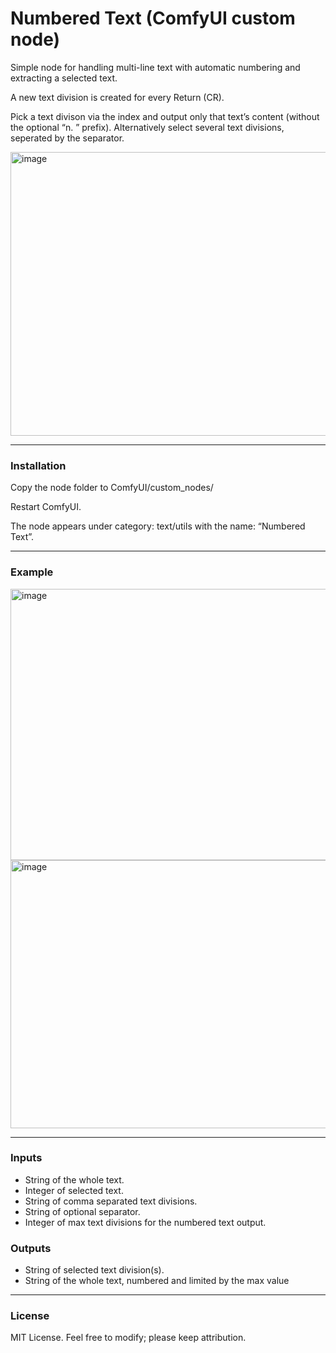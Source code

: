 # Numbered Text (ComfyUI custom node)
Simple node for handling multi-line text with automatic numbering and extracting a selected text.

A new text division is created for every Return (CR).

Pick a text divison via the index and output only that text’s content (without the optional “n. ” prefix). Alternatively select several text divisions, seperated by the separator.



<img width="604" height="454" alt="image" src="https://github.com/user-attachments/assets/8bbd5670-3355-4150-89e3-5320e45b5bbd" />

---

### Installation
Copy the node folder to ComfyUI/custom_nodes/

Restart ComfyUI.

The node appears under category: text/utils with the name: “Numbered Text”.

---

### Example

<img width="998" height="434" alt="image" src="https://github.com/user-attachments/assets/2e075ca1-e887-47ac-8558-c7e2f4e87553" />

<img width="1010" height="429" alt="image" src="https://github.com/user-attachments/assets/d0a75868-f6d1-4fb6-b6f0-0bd8764370ce" />

---

### Inputs
- String of the whole text.
- Integer of selected text.
- String of comma separated text divisions.
- String of optional separator.
- Integer of max text divisions for the numbered text output.

### Outputs

- String of selected text division(s).
- String of the whole text, numbered and limited by the max value

---

### License
MIT License. Feel free to modify; please keep attribution.
